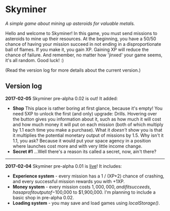 # Skyminer
_A simple game about mining up asteroids for valuable metals._


Hello and welcome to Skyminer! In this game, you must send missions to asteroids to mine up their resources. At the beginning, you have a 50/50 chance of having your mission succeed in not ending in a disproportionate ball of flames. If you make it, you gain XP. Gaining XP will reduce the chance of failure. And remember, no matter how 'jinxed' your game seems, it's all random. Good luck! :)

(Read the version log for more details about the current version.)

## Version log
**2017-02-05** Skyminer pre-alpha 0.02 is out! It added:
* **Shop** This place is rather boring at first glance, because it's empty! You need 5XP to unlock the first (and only) upgrade: Drills. Hovering over the button gives you information about it, such as how much it will cost and how much money it will put on each mission (both of which multiply by 1.1 each time you make a purchase). What it _doesn't_ show you is that it multiplies the potential monetary output of missions by 1.5. Why isn't it 1.1, you ask? Because it would put your space agency in a position where launches cost more and with very little income change.
* **Secret #1** ...Well there's a reason its called a secret, now, ain't there?

***

**2017-02-04** Skyminer pre-alpha 0.01 is [live](https://skyminer-game.github.io)! It includes:
* **Experience system** - every mission has a 1 / (XP+2) chance of crashing, and every successful mission rewards you with +1XP.
* **Money system** - every mission costs $1,000,000, and if it succeeds, has a profit output of -$100,000 to $1,900,000. I'm planning to include a basic shop in pre-alpha 0.02.
* **Loading system** - you may save and load games using _localStorage()_.
